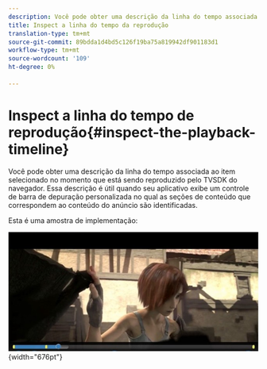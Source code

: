 ```yaml
---
description: Você pode obter uma descrição da linha do tempo associada ao item selecionado no momento que está sendo reproduzido pelo TVSDK do navegador. Essa descrição é útil quando seu aplicativo exibe um controle de barra de depuração personalizada no qual as seções de conteúdo que correspondem ao conteúdo do anúncio são identificadas.
title: Inspect a linha do tempo da reprodução
translation-type: tm+mt
source-git-commit: 89bdda1d4bd5c126f19ba75a819942df901183d1
workflow-type: tm+mt
source-wordcount: '109'
ht-degree: 0%

---
```



# Inspect a linha do tempo de reprodução{#inspect-the-playback-timeline}

Você pode obter uma descrição da linha do tempo associada ao item selecionado no momento que está sendo reproduzido pelo TVSDK do navegador. Essa descrição é útil quando seu aplicativo exibe um controle de barra de depuração personalizada no qual as seções de conteúdo que correspondem ao conteúdo do anúncio são identificadas.

Esta é uma amostra de implementação:
<!--<a id="fig_9CB8AF44F122405C9B78006ADC10F5B1"></a>-->

![](assets/timeline.png){width=&quot;676pt&quot;}

